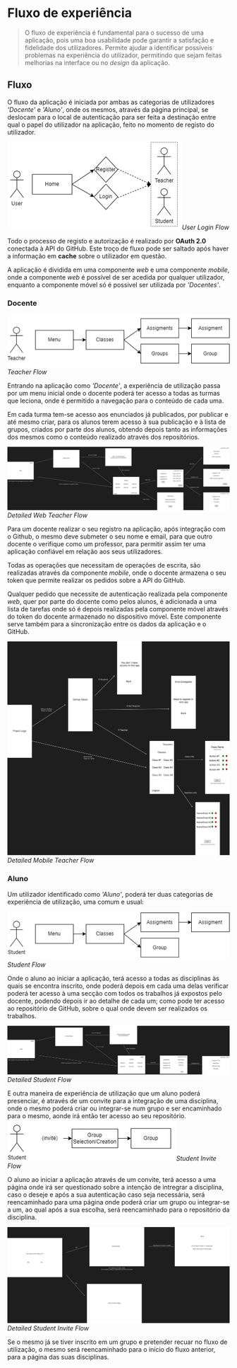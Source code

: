 # Fluxo de experiência

> O fluxo de experiência é fundamental para o sucesso de uma aplicação, pois uma boa usabilidade pode garantir a satisfação e fidelidade dos utilizadores.
> Permite ajudar a identificar possíveis problemas na experiência do utilizador, permitindo que sejam feitas melhorias na interface ou no *design* da aplicação.

## Fluxo

O fluxo da aplicação é iniciada por ambas as categorias de utilizadores _'Docente'_ e _'Aluno'_, onde os mesmos, através da página principal, se deslocam para o local de autenticação para ser feita a destinação entre qual o papel do utilizador na aplicação, feito no momento de registo do utilizador.

![User Login Flow](../docs/img/user-flow-login.png)*User Login Flow*

Todo o processo de registo e autorização é realizado por **OAuth 2.0** conectada à API do GitHub.
Este troço de fluxo pode ser saltado após haver a informação em **cache** sobre o utilizador em questão.

A aplicação é dividida em uma componente *web* e uma componente *mobile*, onde a componente *web* é possível de ser acedida por qualquer utilizador, enquanto a componente móvel só é possivel ser utilizada por _'Docentes'_.

### Docente

![Teacher Flow](../docs/img/user-flow-teacher.png)
*Teacher Flow*

Entrando na aplicação como _'Docente'_, a experiência de utilização passa por um menu inicial onde o docente poderá ter acesso a todas as turmas que leciona, onde é permitido a navegação para o conteúdo de cada uma.

Em cada turma tem-se acesso aos enunciados já publicados, por publicar e até mesmo criar, para os alunos terem acesso à sua publicação e à lista de grupos, criados por parte dos alunos, obtendo depois tanto as informações dos mesmos como o conteúdo realizado através dos repositórios.

![Detailed Web Teacher Flow](../docs/img/web-teacher-flow.png)*Detailed Web Teacher Flow*

Para um docente realizar o seu registro na aplicação, após integração com o Github, o mesmo deve submeter o seu nome e email, para que outro docente o verifique como um professor, para permitir assim ter uma aplicação confiável em relação aos seus utilizadores.

Todas as operações que necessitam de operações de escrita, são realizadas através da componente *mobile*, onde o docente armazena o seu token que permite realizar os pedidos sobre a API do GitHub.

Qualquer pedido que necessite de autenticação realizada pela componente *web*, quer por parte do docente como pelos alunos, é adicionada a uma lista de tarefas onde só é depois realizadas pela componente móvel através do token do docente armazenado no dispositivo móvel.
Este componente serve também para a sincronização entre os dados da aplicação e o GitHub.

![Detailed Mobile Teacher Flow](../docs/img/mobile-flow.png)*Detailed Mobile Teacher Flow*

### Aluno

Um utilizador identificado como _'Aluno'_, poderá ter duas categorias de experiência de utilização, uma comum e usual:

![Student Flow](../docs/img/user-flow-student.png)*Student Flow*

Onde o aluno ao iniciar a aplicação, terá acesso a todas as disciplinas às quais se encontra inscrito, onde poderá depois em cada uma delas verificar poderá ter acesso à uma secção com todos os trabalhos já expostos pelo docente, podendo depois ir ao detalhe de cada um; como pode ter acesso ao repositório de GitHub, sobre o qual onde devem ser realizados os trabalhos.

![Detailed Student Flow](../docs/img/web-student-flow.png)*Detailed Student Flow*

E outra maneira de experiência de utilização que um aluno poderá presenciar, é através de um convite para a integração de uma disciplina, onde o mesmo poderá criar ou integrar-se num grupo e ser encaminhado para o mesmo, aonde irá então ter acesso ao seu repositório.
![Student Invite Flow](../docs/img/user-flow-invite.png)*Student Invite Flow*

O aluno ao iniciar a aplicação através de um convite, terá acesso a uma página onde irá ser questionado sobre a intenção de intregrar a disciplina, caso o deseje e após a sua autenticação caso seja necessária, será reencaminhado para uma página onde poderá criar um grupo ou integrar-se a um, ao qual após a sua escolha, será reencaminhado para o repositório da disciplina.

![Detailed Student Invite Flow](../docs/img/web-invite-student-flow.png)*Detailed Student Invite Flow*

Se o mesmo já se tiver inscrito em um grupo e pretender recuar no fluxo de utilização, o mesmo será reencaminhado para o início do fluxo anterior, para a página das suas disciplinas.
